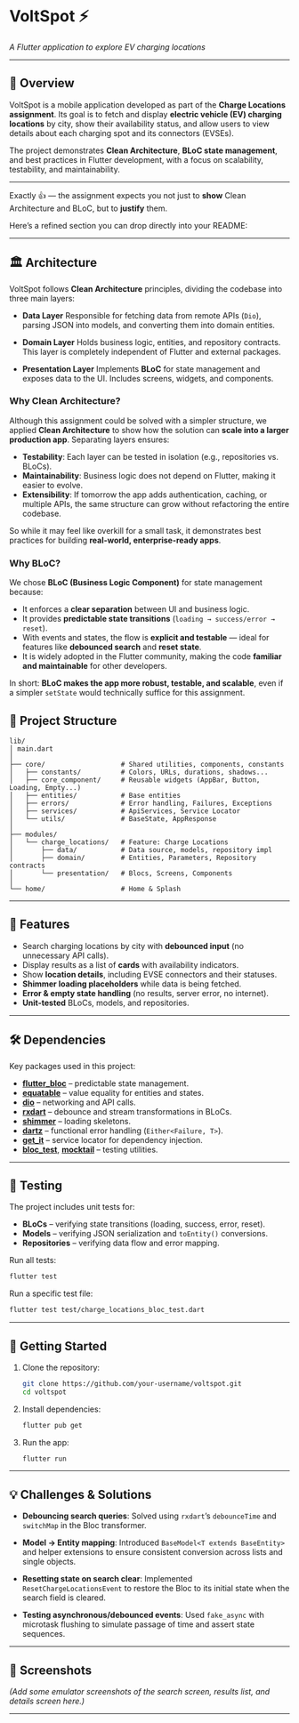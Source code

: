 # VoltSpot ⚡

*A Flutter application to explore EV charging locations*

---

## 📖 Overview

VoltSpot is a mobile application developed as part of the **Charge Locations assignment**.
Its goal is to fetch and display **electric vehicle (EV) charging locations** by city, show their availability status, and allow users to view details about each charging spot and its connectors (EVSEs).

The project demonstrates **Clean Architecture**, **BLoC state management**, and best practices in Flutter development, with a focus on scalability, testability, and maintainability.

---

Exactly 👍 — the assignment expects you not just to **show** Clean Architecture and BLoC, but to **justify** them.

Here’s a refined section you can drop directly into your README:

---

## 🏛️ Architecture

VoltSpot follows **Clean Architecture** principles, dividing the codebase into three main layers:

* **Data Layer**
  Responsible for fetching data from remote APIs (`Dio`), parsing JSON into models, and converting them into domain entities.

* **Domain Layer**
  Holds business logic, entities, and repository contracts. This layer is completely independent of Flutter and external packages.

* **Presentation Layer**
  Implements **BLoC** for state management and exposes data to the UI. Includes screens, widgets, and components.


### Why Clean Architecture?

Although this assignment could be solved with a simpler structure, we applied **Clean Architecture** to show how the solution can **scale into a larger production app**. Separating layers ensures:

* **Testability**: Each layer can be tested in isolation (e.g., repositories vs. BLoCs).
* **Maintainability**: Business logic does not depend on Flutter, making it easier to evolve.
* **Extensibility**: If tomorrow the app adds authentication, caching, or multiple APIs, the same structure can grow without refactoring the entire codebase.

So while it may feel like overkill for a small task, it demonstrates best practices for building **real-world, enterprise-ready apps**.

### Why BLoC?

We chose **BLoC (Business Logic Component)** for state management because:

* It enforces a **clear separation** between UI and business logic.
* It provides **predictable state transitions** (`loading → success/error → reset`).
* With events and states, the flow is **explicit and testable** — ideal for features like **debounced search** and **reset state**.
* It is widely adopted in the Flutter community, making the code **familiar and maintainable** for other developers.

In short: **BLoC makes the app more robust, testable, and scalable**, even if a simpler `setState` would technically suffice for this assignment.



## 📂 Project Structure

```
lib/
│ main.dart
│
├── core/                   # Shared utilities, components, constants
│   ├── constants/          # Colors, URLs, durations, shadows...
│   ├── core_component/     # Reusable widgets (AppBar, Button, Loading, Empty...)
│   ├── entities/           # Base entities
│   ├── errors/             # Error handling, Failures, Exceptions
│   ├── services/           # ApiServices, Service Locator
│   └── utils/              # BaseState, AppResponse
│
├── modules/
│   └── charge_locations/   # Feature: Charge Locations
│       ├── data/           # Data source, models, repository impl
│       ├── domain/         # Entities, Parameters, Repository contracts
│       └── presentation/   # Blocs, Screens, Components
│
└── home/                   # Home & Splash
```

---

## 📱 Features

* Search charging locations by city with **debounced input** (no unnecessary API calls).
* Display results as a list of **cards** with availability indicators.
* Show **location details**, including EVSE connectors and their statuses.
* **Shimmer loading placeholders** while data is being fetched.
* **Error & empty state handling** (no results, server error, no internet).
* **Unit-tested** BLoCs, models, and repositories.

---

## 🛠️ Dependencies

Key packages used in this project:

* **[flutter\_bloc](https://pub.dev/packages/flutter_bloc)** – predictable state management.
* **[equatable](https://pub.dev/packages/equatable)** – value equality for entities and states.
* **[dio](https://pub.dev/packages/dio)** – networking and API calls.
* **[rxdart](https://pub.dev/packages/rxdart)** – debounce and stream transformations in BLoCs.
* **[shimmer](https://pub.dev/packages/shimmer)** – loading skeletons.
* **[dartz](https://pub.dev/packages/dartz)** – functional error handling (`Either<Failure, T>`).
* **[get\_it](https://pub.dev/packages/get_it)** – service locator for dependency injection.
* **[bloc\_test](https://pub.dev/packages/bloc_test)**, **[mocktail](https://pub.dev/packages/mocktail)** – testing utilities.

---

## 🧪 Testing

The project includes unit tests for:

* **BLoCs** – verifying state transitions (loading, success, error, reset).
* **Models** – verifying JSON serialization and `toEntity()` conversions.
* **Repositories** – verifying data flow and error mapping.

Run all tests:

```bash
flutter test
```

Run a specific test file:

```bash
flutter test test/charge_locations_bloc_test.dart
```

---

## 🚀 Getting Started

1. Clone the repository:

   ```bash
   git clone https://github.com/your-username/voltspot.git
   cd voltspot
   ```

2. Install dependencies:

   ```bash
   flutter pub get
   ```

3. Run the app:

   ```bash
   flutter run
   ```

---

## 💡 Challenges & Solutions

* **Debouncing search queries**:
  Solved using `rxdart`’s `debounceTime` and `switchMap` in the Bloc transformer.

* **Model → Entity mapping**:
  Introduced `BaseModel<T extends BaseEntity>` and helper extensions to ensure consistent conversion across lists and single objects.

* **Resetting state on search clear**:
  Implemented `ResetChargeLocationsEvent` to restore the Bloc to its initial state when the search field is cleared.

* **Testing asynchronous/debounced events**:
  Used `fake_async` with microtask flushing to simulate passage of time and assert state sequences.

---

## 📸 Screenshots

*(Add some emulator screenshots of the search screen, results list, and details screen here.)*

---